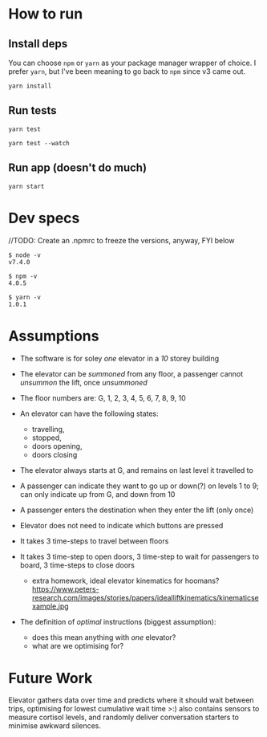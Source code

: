 # How to run

## Install deps

You can choose `npm` or `yarn` as your package manager wrapper of choice. I prefer `yarn`, but I've been meaning to go back to `npm` since v3 came out.

```
yarn install
```

## Run tests

```
yarn test
```

```
yarn test --watch
```

## Run app (doesn't do much)

```
yarn start
```

# Dev specs

//TODO: Create an .npmrc to freeze the versions, anyway, FYI below

```
$ node -v
v7.4.0

$ npm -v
4.0.5

$ yarn -v
1.0.1
```

# Assumptions

* The software is for soley _one_ elevator in a _10_ storey building
* The elevator can be _summoned_ from any floor, a passenger cannot _unsummon_ the lift, once _unsummoned_
* The floor numbers are: G, 1, 2, 3, 4, 5, 6, 7, 8, 9, 10
* An elevator can have the following states:
  - travelling,
  - stopped,
  - doors opening,
  - doors closing
* The elevator always starts at G, and remains on last level it travelled to
* A passenger can indicate they want to go up or down(?) on levels 1 to 9; can only indicate up from G, and down from 10
* A passenger enters the destination when they enter the lift (only once)
* Elevator does not need to indicate which buttons are pressed
* It takes 3 time-steps to travel between floors
* It takes 3 time-step to open doors, 3 time-step to wait for passengers to board, 3 time-steps to close doors
  - extra homework, ideal elevator kinematics for hoomans?
  https://www.peters-research.com/images/stories/papers/idealliftkinematics/kinematicsexample.jpg

* The definition of *optimal* instructions (biggest assumption):
  - does this mean anything with _one_ elevator?
  - what are we optimising for?

# Future Work
Elevator gathers data over time and predicts where it should wait between trips, optimising for lowest cumulative wait time >:) also contains sensors to measure cortisol levels, and randomly deliver conversation starters to minimise awkward silences.

